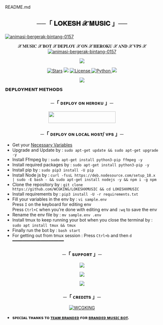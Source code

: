 README.md<h2 align="center">
           ──「  𝐋𝐎𝐊𝐄𝐒𝐇 𝓧 𝐌𝐔𝐒𝐈𝐂 」──
</h2>

<a href="https://www.gambaranimasi.org/cat-bintang-290.htm"><img src="https://www.gambaranimasi.org/data/media/280/animasi-bergerak-bintang-0157.gif" border="0" alt="animasi-bergerak-bintang-0157" /></a>
    <p align="center"> 
   𝓧 𝐌𝐔𝐒𝐈𝐂 𝓧 𝐁𝐎𝐓 𝓧 𝐃𝐄𝐏𝐋𝐎𝐘 𝓧 𝐎𝐍 𝓧 𝐇𝐄𝐑𝐎𝐊𝐔 𝓧 𝐀𝐍𝐃 𝓧 𝐕𝐏𝐒 𝓧
<a href="https://www.gambaranimasi.org/cat-bintang-290.htm"><img src="https://www.gambaranimasi.org/data/media/280/animasi-bergerak-bintang-0157.gif" border="0" alt="animasi-bergerak-bintang-0157" /></a>

<p align="center">
  <img src="https://telegra.ph/file/e332989a6945cac267acb.jpg">
</p>

<p align="center">
<a href="https://github.com/WCGKING/LOKESHXMUSIC/stargazers"><img src="https://img.shields.io/github/stars/WCGKING/LOKESHXMUSIC?color=black&logo=github&logoColor=black&style=for-the-badge" alt="Stars" /></a>
<a href="https://github.com/WCGKING/LOKESHXMUSIC/network/members"> <img src="https://img.shields.io/github/forks/WCGKING/LOKESHXMUSIC?color=black&logo=github&logoColor=black&style=for-the-badge" /></a>
<a href="https://github.com/WCGKING/LOKESHXMUSIC/blob/master/LICENSE"> <img src="https://img.shields.io/badge/License-MIT-blueviolet?style=for-the-badge" alt="License" /> </a>
<a href="https://www.python.org/"> <img src="https://img.shields.io/badge/Written%20in-Python-orange?style=for-the-badge&logo=python" alt="Python" /> </a>
<a href="https://github.com/WCGKING/LOKESHXMUSIC/commits/WCGKING"> <img src="https://img.shields.io/github/last-commit/WCGKING/LOKESHXMUSIC?color=blue&logo=github&logoColor=green&style=for-the-badge" /></a>

<p align="center">
  <img src="https://telegra.ph/file/2ca9afbd8cbf69b6ea49b.jpg">
</p>

<b> 𝗗𝗘𝗣𝗟𝗢𝗬𝗠𝗘𝗡𝗧 𝗠𝗘𝗧𝗛𝗢𝗗𝗦 </b>
</p>

<h3 align="center">
    ─「 ᴅᴇᴩʟᴏʏ ᴏɴ ʜᴇʀᴏᴋᴜ 」─
</h3>

<p align="center"><a href="https://dashboard.heroku.com/new?template=https://github.com/Royalsongmusic/Jaanlove"> <img src="https://img.shields.io/badge/Deploy%20On%20Heroku-black?style=for-the-badge&logo=heroku" width="220" height="38.45"/></a></p>

<h3 align="center">
    ─「 ᴅᴇᴩʟᴏʏ ᴏɴ ʟᴏᴄᴀʟ ʜᴏsᴛ/ ᴠᴘs 」─
</h3>

- Get your [Necessary Variables](https://github.com/WCGKING/LOKESHXMUSIC/blob/master/sample.env)
- Upgrade and Update by :
`sudo apt-get update && sudo apt-get upgrade -y`
- Install Ffmpeg by :
`sudo apt-get install python3-pip ffmpeg -y`
- Install required packages by :
`sudo apt-get install python3-pip -y`
- Install pip by :
`sudo pip3 install -U pip`
- Install Node js by :
`curl -fssL https://deb.nodesource.com/setup_18.x | sudo -E bash - && sudo apt-get install nodejs -y && npm i -g npm`
- Clone the repository by :
`git clone https://github.com/WCGKING/LOKESHXMUSIC && cd LOKESHXMUSIC `
- Install requirements by :
`pip3 install -U -r requirements.txt`
- Fill your variables in the env by :
`vi sample.env`<br>
Press `I` on the keyboard for editing env<br>
Press `Ctrl+C` when you're done with editing env and `:wq` to save the env<br>
- Rename the env file by :
`mv sample.env .env`
- Install tmux to keep running your bot when you close the terminal by :
`sudo apt install tmux && tmux`
- Finally run the bot by :
`bash start`
- For getting out from tmux session : Press `Ctrl+b` and then `d`<br>
━━━━━━━━━━━━━━━━━━━━


<h3 align="center">
    ─「 sᴜᴩᴩᴏʀᴛ 」─
</h3>

<p align="center">
<a href="https://t.me/BRANDED_WORLD"><img src="https://img.shields.io/badge/-Support%20Group-blue.svg?style=for-the-badge&logo=Telegram"></a>
</p>

<p align="center">
<a href="https://t.me/BRANDRD_BOT"><img src="https://img.shields.io/badge/-Support%20Channel-blue.svg?style=for-the-badge&logo=Telegram"></a>
</p>

<p align="center">
<a href="https://t.me/BRANDED_PAID_CC"><img src="https://img.shields.io/badge/-Support%20Channel-blue.svg?style=for-the-badge&logo=Telegram"></a>
</p>

<h3 align="center">
    ─「 ᴄʀᴇᴅɪᴛs 」─
</h3>

<p align="center">
<a href="https://github.com/WCGKING"> <img src="https://img.shields.io/badge/WCGKING-black?style=for-the-badge&logo=github" alt="WCGKING" /> </a>


- <b> sᴩᴇᴄɪᴀʟ ᴛʜᴀɴᴋs ᴛᴏ [ᴛᴇᴀᴍ ʙʀᴀɴᴅᴇᴅ](https://github.com/WCGKING) ғᴏʀ [ʙʀᴀɴᴅᴇᴅ ᴍᴜsɪᴄ ʙᴏᴛ](https://github.com/WCGKING/SYSTUM). </b>
